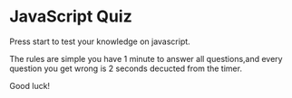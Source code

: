 # JavaScript Quiz

Press start to test your knowledge on javascript.

The rules are simple you have 1 minute to answer all questions,and every 
question you get wrong is 2 seconds decucted from the timer.

Good luck!